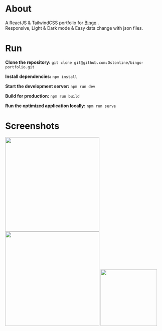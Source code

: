 # About

A ReactJS & TailwindCSS portfolio for [Bingo](https://github.com/0xBingo) .
<br>
Responsive, Light & Dark mode & Easy data change with json files.

# Run

**Clone the repository:**
`git clone git@github.com:Oslonline/bingo-portfolio.git`

**Install dependencies:**
`npm install`

**Start the development server:**
`npm run dev`

**Build for production:**
`npm run build`

**Run the optimized application locally:**
`npm run serve`

# Screenshots

<img src="https://oslo418.com/meow/screens/bingo-portfolio-light.png" width="300"/>
<img src="https://oslo418.com/meow/screens/bingo-portfolio-dark.png" width="300"/>
<img src="https://oslo418.com/meow/screens/bingo-portfolio-phone.png" width="180"/>
